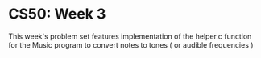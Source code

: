 # CS50: Week 3

This week's problem set features implementation of the helper.c function for the Music program to convert notes to tones ( or audible frequencies )
